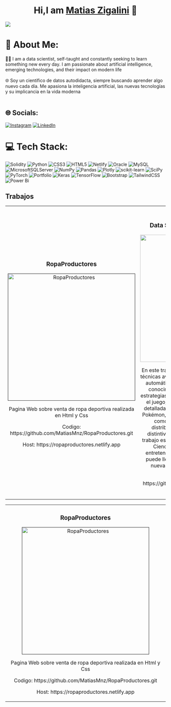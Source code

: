 <div align="center">
<h1 align="center">Hi,I am <a href="https://aristi.dev">Matias Zigalini</a> 👋</h1>
</div>
<img src="https://i.imgur.com/Z2Q2Cnb.jpg">

# 💫 About Me:
👨‍💻 I am a data scientist, self-taught and constantly seeking to learn something new every day. I am passionate about artificial intelligence, emerging technologies, and their impact on modern life<br><br>🌐 Soy un científico de datos autodidacta, siempre buscando aprender algo nuevo cada día. Me apasiona la inteligencia artificial, las nuevas tecnologías y su implicancia en la vida moderna<br><br>


## 🌐 Socials:
[![Instagram](https://img.shields.io/badge/Instagram-%23E4405F.svg?logo=Instagram&logoColor=white)](https://instagram.com/matyzigalini) [![LinkedIn](https://img.shields.io/badge/LinkedIn-%230077B5.svg?logo=linkedin&logoColor=white)](https://linkedin.com/in/matiaszigalini) 

# 💻 Tech Stack:
![Solidity](https://img.shields.io/badge/Solidity-%23363636.svg?style=for-the-badge&logo=solidity&logoColor=white) ![Python](https://img.shields.io/badge/python-3670A0?style=for-the-badge&logo=python&logoColor=ffdd54) ![CSS3](https://img.shields.io/badge/css3-%231572B6.svg?style=for-the-badge&logo=css3&logoColor=white) ![HTML5](https://img.shields.io/badge/html5-%23E34F26.svg?style=for-the-badge&logo=html5&logoColor=white) ![Netlify](https://img.shields.io/badge/netlify-%23000000.svg?style=for-the-badge&logo=netlify&logoColor=#00C7B7) ![Oracle](https://img.shields.io/badge/Oracle-F80000?style=for-the-badge&logo=oracle&logoColor=white) ![MySQL](https://img.shields.io/badge/mysql-%2300f.svg?style=for-the-badge&logo=mysql&logoColor=white) ![MicrosoftSQLServer](https://img.shields.io/badge/Microsoft%20SQL%20Sever-CC2927?style=for-the-badge&logo=microsoft%20sql%20server&logoColor=white) ![NumPy](https://img.shields.io/badge/numpy-%23013243.svg?style=for-the-badge&logo=numpy&logoColor=white) ![Pandas](https://img.shields.io/badge/pandas-%23150458.svg?style=for-the-badge&logo=pandas&logoColor=white) ![Plotly](https://img.shields.io/badge/Plotly-%233F4F75.svg?style=for-the-badge&logo=plotly&logoColor=white) ![scikit-learn](https://img.shields.io/badge/scikit--learn-%23F7931E.svg?style=for-the-badge&logo=scikit-learn&logoColor=white) ![SciPy](https://img.shields.io/badge/SciPy-%230C55A5.svg?style=for-the-badge&logo=scipy&logoColor=%white) ![PyTorch](https://img.shields.io/badge/PyTorch-%23EE4C2C.svg?style=for-the-badge&logo=PyTorch&logoColor=white) ![Portfolio](https://img.shields.io/badge/Portfolio-%23000000.svg?style=for-the-badge&logo=firefox&logoColor=#FF7139) ![Keras](https://img.shields.io/badge/Keras-%23D00000.svg?style=for-the-badge&logo=Keras&logoColor=white) ![TensorFlow](https://img.shields.io/badge/TensorFlow-%23FF6F00.svg?style=for-the-badge&logo=TensorFlow&logoColor=white) ![Bootstrap](https://img.shields.io/badge/bootstrap-%23563D7C.svg?style=for-the-badge&logo=bootstrap&logoColor=white) ![TailwindCSS](https://img.shields.io/badge/tailwindcss-%2338B2AC.svg?style=for-the-badge&logo=tailwind-css&logoColor=white)
![Power Bi](https://img.shields.io/badge/power_bi-F2C811?style=for-the-badge&logo=powerbi&logoColor=black)
## Trabajos
<table>
<tr>
<td width="50%">
<h3 align="center">RopaProductores</h3>
<div align="center">
<a href=""https://github.com/MatiasMnz/RopaProductores.git"><img src="https://i.imgur.com/uErKdgH.png" width="400" alt="RopaProductores"></a>
<p>
</p>
<p>Pagina Web sobre venta de ropa deportiva realizada en Html y Css </p>
  <p> Codigo: https://github.com/MatiasMnz/RopaProductores.git</p>
  <p> Host: https://ropaproductores.netlify.app</p>
</div>
                                                                                      
</td>

<td width="50%">
               <br>
<h3 align="center">Data Science-VideoJuego-Pokemon</h3>
<div align="center">                                       
<a href="https://github.com/MatiasMnz/Trabajo-Completo-Data-Science-Videojuego.git" target="_blank"><img src="https://i.imgur.com/57rpIQs.png" width="400" alt="Data Science"></a>
<br>
<p>
</p>
</p>En este trabajo nuestro objetivo principal fue utilizar técnicas avanzadas de análisis de datos, aprendizaje automático y visualización para obtener valiosos conocimientos sobre los Pokémon y descubrir estrategias efectivas para vencer a los oponentes en el juego, A lo largo de este proceso, exploramos detalladamente un conjunto de datos completo de Pokémon, donde nos enfocamos en aspectos clave como las estadísticas de los Pokémon, su distribución, correlaciones y características distintivas, una de las ideas adicionales de este trabajo es demostrar la potencia y versatilidad de la Ciencia de Datos aplicada a un entorno de entretenimiento, mostrando cómo esta disciplina puede llevarnos a superar obstáculos y alcanzar nuevas metas en cualquier ámbito de la vida moderna </p>
  </p>https://github.com/MatiasMnz/Trabajo-Completo-Data-Science-Videojuego.git</p>
</div>                                                             
</table>                                                                                 
</div>
<table>
<tr>
<td width="50%">
<h3 align="center">RopaProductores</h3>
<div align="center">
<a href=""https://github.com/MatiasMnz/RopaProductores.git"><img src="https://i.imgur.com/uErKdgH.png" width="400" alt="RopaProductores"></a>
<p>
</p>
<p>Pagina Web sobre venta de ropa deportiva realizada en Html y Css </p>
  <p> Codigo: https://github.com/MatiasMnz/RopaProductores.git</p>
  <p> Host: https://ropaproductores.netlify.app</p>
</div>
                                                                                      
</td>
<!-- Proudly created with GPRM ( https://gprm.itsvg.in ) -->

